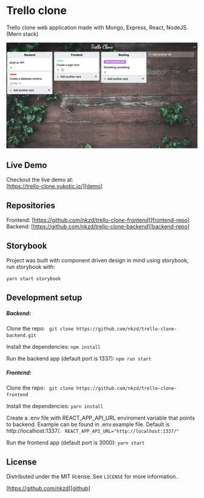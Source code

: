 # Trello clone 

Trello clone web application made with Mongo, Express, React, NodeJS.   
(Mern stack)

![](header.png)

## Live Demo

Checkout the live demo at:   
[https://trello-clone.vukotic.io/][demo]

## Repositories
Frontend: [https://github.com/nkzd/trello-clone-frontend][frontend-repo]   
Backend: [https://github.com/nkzd/trello-clone-backend][backend-repo]

## Storybook

Project was built with component driven design in mind using storybook, run storybook with:

```sh
yarn start storybook
```

## Development setup

##### Backend:  
  
Clone the repo:
``` git clone https://github.com/nkzd/trello-clone-backend.git```

Install the dependencies: 
```npm install ```

Run the backend app (default port is 1337): 
```npm run start```

##### Frontend:

Clone the repo:
``` git clone https://github.com/nkzd/trello-clone-frontend```

Install the dependencies: 
```yarn install ```

Create a .env file with REACT_APP_API_URL enviroment variable that points to backend. Example can be found in .env.example file. Default is http://localhost:1337/.
``` REACT_APP_API_URL="http://localhost:1337/"```

Run the frontend app (default port is 3000): 
```yarn start```

## License

Distributed under the MIT license. See ``LICENSE`` for more information.

[https://github.com/nkzd][github]

<!-- Markdown link & img dfn's -->

[wiki]: https://github.com/yourname/yourproject/wiki
[demo]: https://trello-clone.vukotic.io/
[backend-repo]: https://github.com/nkzd/trello-clone-backend
[frontend-repo]: https://github.com/nkzd/trello-clone-frontend
[linkedin]: https://www.linkedin.com/in/aljosa-vukotic/
[github]: https://github.com/nkzd